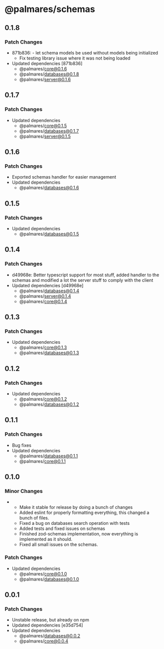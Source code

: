 # @palmares/schemas

## 0.1.8

### Patch Changes

- 871b836: - let schema models be used without models being initialized
  - Fix testing library issue where it was not being loaded
- Updated dependencies [871b836]
  - @palmares/core@0.1.6
  - @palmares/databases@0.1.8
  - @palmares/server@0.1.6

## 0.1.7

### Patch Changes

- Updated dependencies
  - @palmares/core@0.1.5
  - @palmares/databases@0.1.7
  - @palmares/server@0.1.5

## 0.1.6

### Patch Changes

- Exported schemas handler for easier management
- Updated dependencies
  - @palmares/databases@0.1.6

## 0.1.5

### Patch Changes

- Updated dependencies
  - @palmares/databases@0.1.5

## 0.1.4

### Patch Changes

- d49968e: Better typescript support for most stuff, added handler to the schemas and modified a lot the server stuff to comply with the client
- Updated dependencies [d49968e]
  - @palmares/databases@0.1.4
  - @palmares/server@0.1.4
  - @palmares/core@0.1.4

## 0.1.3

### Patch Changes

- Updated dependencies
  - @palmares/core@0.1.3
  - @palmares/databases@0.1.3

## 0.1.2

### Patch Changes

- Updated dependencies
  - @palmares/core@0.1.2
  - @palmares/databases@0.1.2

## 0.1.1

### Patch Changes

- Bug fixes
- Updated dependencies
  - @palmares/databases@0.1.1
  - @palmares/core@0.1.1

## 0.1.0

### Minor Changes

- - Make it stable for release by doing a bunch of changes
  - Added eslint for properly formatting everything, this changed a bunch of files.
  - Fixed a bug on databases search operation with tests
  - Added tests and fixed issues on schemas
  - Finished zod-schemas implementation, now everything is implemented as it should.
  - Fixed all small issues on the schemas.

### Patch Changes

- Updated dependencies
  - @palmares/core@0.1.0
  - @palmares/databases@0.1.0

## 0.0.1

### Patch Changes

- Unstable release, but already on npm
- Updated dependencies [e35d754]
- Updated dependencies
  - @palmares/databases@0.0.2
  - @palmares/core@0.0.4
